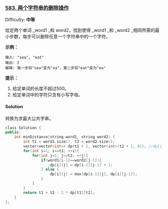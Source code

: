 ### [583\. 两个字符串的删除操作](https://leetcode-cn.com/problems/delete-operation-for-two-strings/)

Difficulty: **中等**


给定两个单词 _word1 _和 _word2_，找到使得 _word1 _和 _word2 _相同所需的最小步数，每步可以删除任意一个字符串中的一个字符。

**示例：**

```
输入: "sea", "eat"
输出: 2
解释: 第一步将"sea"变为"ea"，第二步将"eat"变为"ea"
```

**提示：**

1.  给定单词的长度不超过500。
2.  给定单词中的字符只含有小写字母。


#### Solution

转换为求最大公共字串。

```cpp
​class Solution {
public:
    int minDistance(string word1, string word2) {
        int t1 = word1.size(), t2 = word2.size();
        vector<vector<int>> dp(t1 + 1, vector<int>(t2 + 1, 0)); //dp[i][j]表示text1[0...i-1]和text2[0...j-1]最长公共子序列长度
        for(int i=1; i<=t1; ++i){
            for(int j=1; j<=t2; ++j){
                if(word1[i-1]==word2[j-1]){
                    dp[i][j] = dp[i-1][j-1] + 1;
                } else {
                    dp[i][j] = max(dp[i-1][j], dp[i][j-1]);
                }
            }
        }
        return t1 + t2 - 2 * dp[t1][t2];
    }
};
```